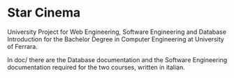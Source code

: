 Star Cinema
===========

University Project for Web Engineering, Software Engineering and Database Introduction for the Bachelor Degree in Computer Engineering at University of Ferrara.

In doc/ there are the Database documentation and the Software Engineering documentation required for the two courses, written in italian.
